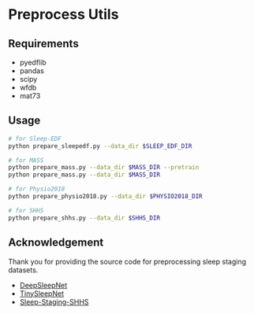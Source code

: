 # Preprocess Utils

## Requirements

 - pyedflib
 - pandas
 - scipy
 - wfdb
 - mat73

## Usage

```bash
# for Sleep-EDF
python prepare_sleepedf.py --data_dir $SLEEP_EDF_DIR

# for MASS
python prepare_mass.py --data_dir $MASS_DIR --pretrain
python prepare_mass.py --data_dir $MASS_DIR

# for Physio2018
python prepare_physio2018.py --data_dir $PHYSIO2018_DIR

# for SHHS
python prepare_shhs.py --data_dir $SHHS_DIR
```

## Acknowledgement
Thank you for providing the source code for preprocessing sleep staging datasets.
- [DeepSleepNet](https://github.com/akaraspt/deepsleepnet)
- [TinySleepNet](https://github.com/akaraspt/tinysleepnet)
- [Sleep-Staging-SHHS](https://github.com/drasros/sleep_staging_shhs)

